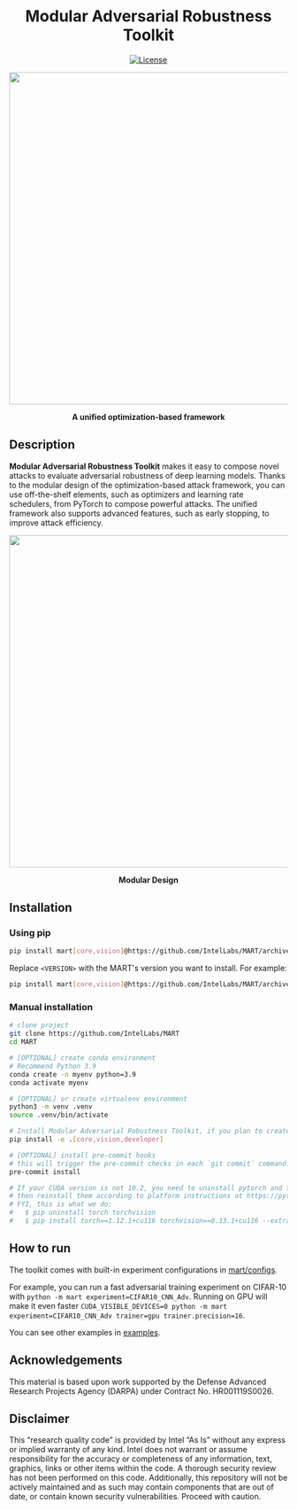 <div align="center">

# Modular Adversarial Robustness Toolkit

[![License](https://img.shields.io/badge/License-BSD%203--Clause-blue.svg)](https://opensource.org/licenses/BSD-3-Clause)

<img src="data/loop.png" width="600">

<b>A unified optimization-based framework</b>

</div>

## Description

**Modular Adversarial Robustness Toolkit** makes it easy to compose novel attacks to evaluate adversarial robustness of deep learning models. Thanks to the modular design of the optimization-based attack framework, you can use off-the-shelf elements, such as optimizers and learning rate schedulers, from PyTorch to compose powerful attacks. The unified framework also supports advanced features, such as early stopping, to improve attack efficiency.

<div align="center">
  <img src="data/arch.png" width="600">

<b>Modular Design</b>

</div>

## Installation

### Using pip

```bash
pip install mart[core,vision]@https://github.com/IntelLabs/MART/archive/refs/tags/<VERSION>.zip
```

Replace `<VERSION>` with the MART's version you want to install. For example:

```bash
pip install mart[core,vision]@https://github.com/IntelLabs/MART/archive/refs/tags/v0.2.1.zip
```

### Manual installation

```bash
# clone project
git clone https://github.com/IntelLabs/MART
cd MART

# [OPTIONAL] create conda environment
# Recommend Python 3.9
conda create -n myenv python=3.9
conda activate myenv

# [OPTIONAL] or create virtualenv environment
python3 -m venv .venv
source .venv/bin/activate

# Install Modular Adversarial Robustness Toolkit, if you plan to create your own `configs` folder elsewhere.
pip install -e .[core,vision,developer]

# [OPTIONAL] install pre-commit hooks
# this will trigger the pre-commit checks in each `git commit` command.
pre-commit install

# If your CUDA version is not 10.2, you need to uninstall pytorch and torchvision, and
# then reinstall them according to platform instructions at https://pytorch.org/get-started/
# FYI, this is what we do:
#   $ pip uninstall torch torchvision
#   $ pip install torch==1.12.1+cu116 torchvision==0.13.1+cu116 --extra-index-url https://download.pytorch.org/whl/cu116

```

## How to run

The toolkit comes with built-in experiment configurations in [mart/configs](mart/configs).

For example, you can run a fast adversarial training experiment on CIFAR-10 with `python -m mart experiment=CIFAR10_CNN_Adv`.
Running on GPU will make it even faster `CUDA_VISIBLE_DEVICES=0 python -m mart experiment=CIFAR10_CNN_Adv trainer=gpu trainer.precision=16`.

You can see other examples in [examples](/examples).

## Acknowledgements

This material is based upon work supported by the Defense Advanced Research Projects Agency (DARPA) under Contract No. HR001119S0026.

## Disclaimer

This “research quality code”  is provided by Intel “As Is” without any express or implied warranty of any kind. Intel does not warrant or assume responsibility for the accuracy or completeness of any information, text, graphics, links or other items within the code. A thorough security review has not been performed on this code. Additionally, this repository will not be actively maintained and as such may contain components that are out of date, or contain known security vulnerabilities. Proceed with caution.
